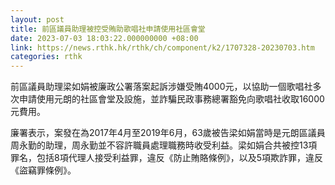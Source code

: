 ```yaml
---
layout: post
title: 前區議員助理被控受賄助歌唱社申請使用社區會堂
date: 2023-07-03 18:03:22.000000000 +08:00
link: https://news.rthk.hk/rthk/ch/component/k2/1707328-20230703.htm
categories: rthk
---
```


前區議員助理梁如娟被廉政公署落案起訴涉嫌受賄4000元，以協助一個歌唱社多次申請使用元朗的社區會堂及設施，並詐騙民政事務總署豁免向歌唱社收取16000元費用。

廉署表示，案發在為2017年4月至2019年6月，63歲被告梁如娟當時是元朗區議員周永勤的助理，周永勤並不容許職員處理職務時收受利益。梁如娟合共被控13項罪名，包括8項代理人接受利益罪，違反《防止賄賂條例》，以及5項欺詐罪，違反《盜竊罪條例》。
